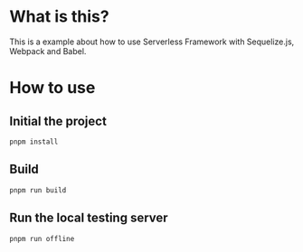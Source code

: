 # What is this?

This is a example about how to use Serverless Framework with Sequelize.js, Webpack and Babel.

# How to use

## Initial the project

```shell
pnpm install
```

## Build

```shell
pnpm run build
```

## Run the local testing server

```shell
pnpm run offline
```